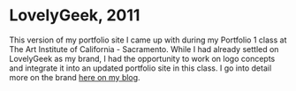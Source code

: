 # LovelyGeek, 2011
This version of my portfolio site I came up with during my Portfolio 1 class at The Art Institute of California - Sacramento. While I had already settled on LovelyGeek as my brand, I had the opportunity to work on logo concepts and integrate it into an updated portfolio site in this class. I go into detail more on the brand <a href="http://thelovelygeek.com/portfolio-i/">here on my blog</a>.

